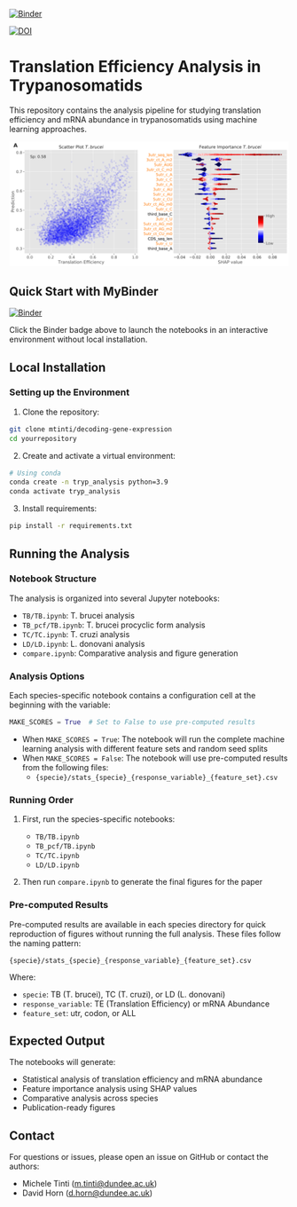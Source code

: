 [![Binder](https://mybinder.org/badge_logo.svg)](https://mybinder.org/v2/gh/mtinti/decoding-gene-expression/HEAD)

[![DOI](https://zenodo.org/badge/916689857.svg)](https://doi.org/10.5281/zenodo.14647227)

# Translation Efficiency Analysis in Trypanosomatids

This repository contains the analysis pipeline for studying translation efficiency and mRNA abundance in trypanosomatids using machine learning approaches.


![image](TB/Tb_TE.svg)

## Quick Start with MyBinder
[![Binder](https://mybinder.org/badge_logo.svg)](https://mybinder.org/v2/gh/mtinti/decoding-gene-expression/HEAD)

Click the Binder badge above to launch the notebooks in an interactive environment without local installation.

## Local Installation

### Setting up the Environment

1. Clone the repository:
```bash
git clone mtinti/decoding-gene-expression
cd yourrepository
```

2. Create and activate a virtual environment:
```bash
# Using conda
conda create -n tryp_analysis python=3.9
conda activate tryp_analysis
```

3. Install requirements:
```bash
pip install -r requirements.txt
```

## Running the Analysis

### Notebook Structure
The analysis is organized into several Jupyter notebooks:

- `TB/TB.ipynb`: T. brucei analysis
- `TB_pcf/TB.ipynb`: T. brucei procyclic form analysis
- `TC/TC.ipynb`: T. cruzi analysis
- `LD/LD.ipynb`: L. donovani analysis
- `compare.ipynb`: Comparative analysis and figure generation

### Analysis Options

Each species-specific notebook contains a configuration cell at the beginning with the variable:
```python
MAKE_SCORES = True  # Set to False to use pre-computed results
```

- When `MAKE_SCORES = True`: The notebook will run the complete machine learning analysis with different feature sets and random seed splits
- When `MAKE_SCORES = False`: The notebook will use pre-computed results from the following files:
  - `{specie}/stats_{specie}_{response_variable}_{feature_set}.csv`

### Running Order

1. First, run the species-specific notebooks:
   - `TB/TB.ipynb`
   - `TB_pcf/TB.ipynb`
   - `TC/TC.ipynb`
   - `LD/LD.ipynb`

2. Then run `compare.ipynb` to generate the final figures for the paper

### Pre-computed Results
Pre-computed results are available in each species directory for quick reproduction of figures without running the full analysis. These files follow the naming pattern:
```
{specie}/stats_{specie}_{response_variable}_{feature_set}.csv
```
Where:
- `specie`: TB (T. brucei), TC (T. cruzi), or LD (L. donovani)
- `response_variable`: TE (Translation Efficiency) or mRNA Abundance
- `feature_set`: utr, codon, or ALL

## Expected Output
The notebooks will generate:
- Statistical analysis of translation efficiency and mRNA abundance
- Feature importance analysis using SHAP values
- Comparative analysis across species
- Publication-ready figures

## Contact
For questions or issues, please open an issue on GitHub or contact the authors:
- Michele Tinti (m.tinti@dundee.ac.uk)
- David Horn (d.horn@dundee.ac.uk)



